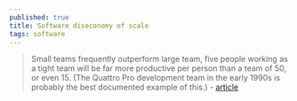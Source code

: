 ```yaml
---
published: true
title: Software diseconomy of scale
tags: software
---
```

> Small teams frequently outperform large team, five people working as a tight team will be far more productive per person than a team of 50, or even 15. (The Quattro Pro development team in the early 1990s is probably the best documented example of this.) - [article](https://www.allankellyassociates.co.uk/archives/472/software-has-diseconomies-of-scale-not/)
